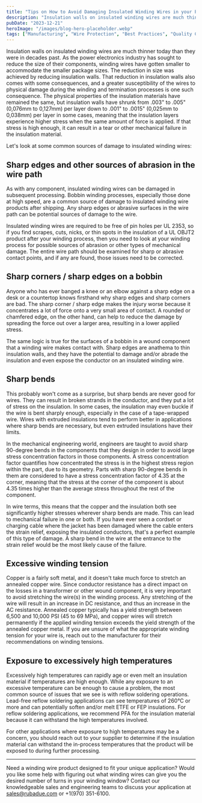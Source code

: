 ```yaml
---
title: "Tips on How to Avoid Damaging Insulated Winding Wires in your Process"
description: "Insulation walls on insulated winding wires are much thinner today than they were in decades past. Learn how to avoid damaging these sensitive components in your manufacturing process."
pubDate: "2023-12-21"
heroImage: "/images/blog-hero-placeholder.webp"
tags: ["Manufacturing", "Wire Protection", "Best Practices", "Quality Control"]
---
```


Insulation walls on insulated winding wires are much thinner today than they were in decades past. As the power electronics industry has sought to reduce the size of their components, winding wires have gotten smaller to accommodate the smaller package sizes. The reduction in size was achieved by reducing insulation walls. That reduction in insulation walls also comes with some consequences, and a greater susceptibility of the wires to physical damage during the winding and termination processes is one such consequence. The physical properties of the insulation materials have remained the same, but insulation walls have shrunk from .003" to .005" (0,076mm to 0,127mm) per layer down to .001" to .0015" (0,025mm to 0,038mm) per layer in some cases, meaning that the insulation layers experience higher stress when the same amount of force is applied. If that stress is high enough, it can result in a tear or other mechanical failure in the insulation material.

Let's look at some common sources of damage to insulated winding wires:

## Sharp edges and other sources of abrasion in the wire path

As with any component, insulated winding wires can be damaged in subsequent processing. Bobbin winding processes, especially those done at high speed, are a common source of damage to insulated winding wire products after shipping. Any sharp edges or abrasive surfaces in the wire path can be potential sources of damage to the wire.

Insulated winding wires are required to be free of pin holes per UL 2353, so if you find scrapes, cuts, nicks, or thin spots in the insulation of a UL OBJT2 product after your winding process, then you need to look at your winding process for possible sources of abrasion or other types of mechanical damage. The entire wire path should be examined for sharp or abrasive contact points, and if any are found, those issues need to be corrected.

## Sharp corners / sharp edges on a bobbin

Anyone who has ever banged a knee or an elbow against a sharp edge on a desk or a countertop knows firsthand why sharp edges and sharp corners are bad. The sharp corner / sharp edge makes the injury worse because it concentrates a lot of force onto a very small area of contact. A rounded or chamfered edge, on the other hand, can help to reduce the damage by spreading the force out over a larger area, resulting in a lower applied stress.

The same logic is true for the surfaces of a bobbin in a wound component that a winding wire makes contact with. Sharp edges are anathema to thin insulation walls, and they have the potential to damage and/or abrade the insulation and even expose the conductor on an insulated winding wire.

## Sharp bends

This probably won't come as a surprise, but sharp bends are never good for wires. They can result in broken strands in the conductor, and they put a lot of stress on the insulation. In some cases, the insulation may even buckle if the wire is bent sharply enough, especially in the case of a tape-wrapped wire. Wires with extruded insulations tend to perform better in applications where sharp bends are necessary, but even extruded insulations have their limits.

In the mechanical engineering world, engineers are taught to avoid sharp 90-degree bends in the components that they design in order to avoid large stress concentration factors in those components. A stress concentration factor quantifies how concentrated the stress is in the highest stress region within the part, due to its geometry. Parts with sharp 90-degree bends in them are considered to have a stress concentration factor of 4.35 at the corner, meaning that the stress at the corner of the component is about 4.35 times higher than the average stress throughout the rest of the component.

In wire terms, this means that the copper and the insulation both see significantly higher stresses wherever sharp bends are made. This can lead to mechanical failure in one or both. If you have ever seen a cordset or charging cable where the jacket has been damaged where the cable enters the strain relief, exposing the insulated conductors, that's a perfect example of this type of damage. A sharp bend in the wire at the entrance to the strain relief would be the most likely cause of the failure.

## Excessive winding tension

Copper is a fairly soft metal, and it doesn't take much force to stretch an annealed copper wire. Since conductor resistance has a direct impact on the losses in a transformer or other wound component, it is very important to avoid stretching the wire(s) in the winding process. Any stretching of the wire will result in an increase in DC resistance, and thus an increase in the AC resistance. Annealed copper typically has a yield strength between 6,500 and 10,000 PSI (45 to 69 MPa), and copper wires will stretch permanently if the applied winding tension exceeds the yield strength of the annealed copper metal. If you are unsure of what the appropriate winding tension for your wire is, reach out to the manufacturer for their recommendations on winding tensions.

## Exposure to excessively high temperatures

Excessively high temperatures can rapidly age or even melt an insulation material if temperatures are high enough. While any exposure to an excessive temperature can be enough to cause a problem, the most common source of issues that we see is with reflow soldering operations. Lead-free reflow soldering applications can see temperatures of 260°C or more and can potentially soften and/or melt ETFE or FEP insulations. For reflow soldering applications, we recommend PFA for the insulation material because it can withstand the high temperatures involved.

For other applications where exposure to high temperatures may be a concern, you should reach out to your supplier to determine if the insulation material can withstand the in-process temperatures that the product will be exposed to during further processing.

---

Need a winding wire product designed to fit your unique application? Would you like some help with figuring out what winding wires can give you the desired number of turns in your winding window? Contact our knowledgeable sales and engineering teams to discuss your application at sales@rubadue.com or +1(970) 351-6100. 